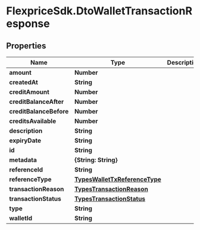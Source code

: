# FlexpriceSdk.DtoWalletTransactionResponse

## Properties

Name | Type | Description | Notes
------------ | ------------- | ------------- | -------------
**amount** | **Number** |  | [optional] 
**createdAt** | **String** |  | [optional] 
**creditAmount** | **Number** |  | [optional] 
**creditBalanceAfter** | **Number** |  | [optional] 
**creditBalanceBefore** | **Number** |  | [optional] 
**creditsAvailable** | **Number** |  | [optional] 
**description** | **String** |  | [optional] 
**expiryDate** | **String** |  | [optional] 
**id** | **String** |  | [optional] 
**metadata** | **{String: String}** |  | [optional] 
**referenceId** | **String** |  | [optional] 
**referenceType** | [**TypesWalletTxReferenceType**](TypesWalletTxReferenceType.md) |  | [optional] 
**transactionReason** | [**TypesTransactionReason**](TypesTransactionReason.md) |  | [optional] 
**transactionStatus** | [**TypesTransactionStatus**](TypesTransactionStatus.md) |  | [optional] 
**type** | **String** |  | [optional] 
**walletId** | **String** |  | [optional] 


